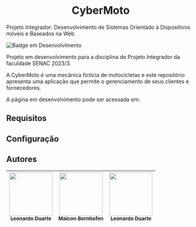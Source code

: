 <h1 align="center"> CyberMoto </h1>

Projeto Integrador: Desenvolvimento de Sistemas Orientado à Dispositivos móveis e Baseados na Web

![Badge em Desenvolvimento](http://img.shields.io/static/v1?label=STATUS&message=EM%20DESENVOLVIMENTO&color=GREEN&style=for-the-badge)

Projeto em desenvolvimento para a disciplina de Projeto Integrador da faculdade SENAC 2023/3.

A CyberMoto é uma mecânica fictícia de motocicletas e este repositório apresenta uma aplicação que permite o gerenciamento de seus clientes e fornecedores.

A página em desenvolvimento pode ser acessada em:


## Requisitos
## Configuração
## Autores

| [<img src="https://avatars.githubusercontent.com/u/95362445?v=4" width=115><br><sub>Leonardo Duarte</sub>](https://github.com/leo-md) |  [<img src="https://avatars.githubusercontent.com/u/29008039?v=4" width=115><br><sub>Maicon Bornhofen</sub>](https://github.com/MaiconBornhofen) | [<img src="https://avatars.githubusercontent.com/u/95362445?v=4" width=115><br><sub>Leonardo Duarte</sub>](https://github.com/leo-md) |
| :---: | :---: | :---: |

